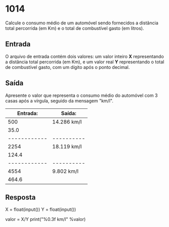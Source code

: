 # 1014
Calcule o consumo médio de um automóvel sendo fornecidos a distância total percorrida (em Km) e o total de combustível gasto (em litros).

## Entrada
O arquivo de entrada contém dois valores: um valor inteiro **X** representando a distância total percorrida (em Km), e um valor real **Y** representando o total de combustível gasto, com um dígito após o ponto decimal.

## Saída
Apresente o valor que representa o consumo médio do automóvel com 3 casas após a vírgula, seguido da mensagem "km/l".

**Entrada:**|**Saída:**
------------|----------
500|14.286 km/l
35.0|
------------|----------
2254|18.119 km/l
124.4|
------------|----------
4554|9.802 km/l
464.6|

## Resposta
X = float(input())
Y = float(input())

valor = X/Y
print("%0.3f km/l" %valor)
